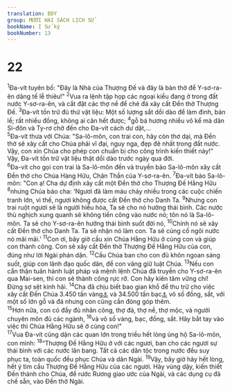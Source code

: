 ```yaml
---
translation: BDY
group: MƯƠI HAI SÁCH LỊCH SỬ
bookName: I Sử ký 
bookNumber: 13
---
```


<div class="title"><h1>22</h1></div>
<span class="verse 1su_22_1"><sup>1</sup>Đa-vít tuyên bố: &#34;Đây là Nhà của Thượng Đế và đây là bàn thờ để Y-sơ-ra-ên dâng tế lễ thiêu!&#34; </span>
<span class="verse 1su_22_2"><sup>2</sup>Vua ra lệnh tập họp các ngoại kiều đang ở trong đất nước Y-sơ-ra-ên, và cắt đặt các thợ nề để chẻ đá xây cất Đền thờ Thượng Đế. </span>
<span class="verse 1su_22_3"><sup>3</sup>Đa-vít tồn trữ đủ thứ vật liệu: Một số lượng sắt dồi dào để làm đinh, bản lề; rất nhiều đồng, không ai cân hết được; </span>
<span class="verse 1su_22_4"><sup>4</sup>gỗ bá hương nhiều vô kể mà dân Si-đôn và Ty-rơ chở đến cho Đa-vít cách dư dật,...<br/></span>
<span class="verse 1su_22_5"><sup>5</sup>Đa-vít thưa với Chúa: &#34;Sa-lô-môn, con trai con, hãy còn thơ dại, mà Đền thờ sẽ xây cất cho Chúa phải vĩ đại, nguy nga, đẹp đẽ nhất trong đất nước. Vậy, con xin Chúa cho phép con chuẩn bị cho công trình kiến thiết này!&#34; Vậy, Đa-vít tồn trữ vật liệu thật dồi dào trước ngày qua đời.<br/></span>
<span class="verse 1su_22_6"><sup>6</sup>Đa-vít cho gọi con trai là Sa-lô-môn đến và truyền bảo Sa-lô-môn xây cất Đền thờ cho Chúa Hàng Hữu, Chân Thần của Y-sơ-ra-ên. </span>
<span class="verse 1su_22_7"><sup>7</sup>Đa-vít bảo Sa-lô-môn: &#34;Con ạ! Cha dự định xây cất một Đền thờ cho Thượng Đế Hằng Hữu </span>
<span class="verse 1su_22_8"><sup>8</sup>nhưng Chúa bảo cha: &#39;Ngươi đã làm máu chảy nhiều trong các cuộc chiến tranh lớn, vì thế, ngươi không được cất Đền thờ cho Danh Ta. </span>
<span class="verse 1su_22_9"><sup>9</sup>Nhưng con trai ruột ngươi sẽ là người hiếu hòa, Ta sẽ cho nó hưởng thái bình. Các nước thù nghịch xung quanh sẽ không tiến công vào nước nó; tôn nó là Sa-lô-môn. Ta sẽ cho Y-sơ-ra-ên hưởng thái bình suốt đời nó, </span>
<span class="verse 1su_22_10"><sup>10</sup>Chính nó sẽ xây cất Đền thờ cho Danh Ta. Ta sẽ nhận nó làm con. Ta sẽ củng cố ngôi nước nó mãi mãi.&#39; </span>
<span class="verse 1su_22_11"><sup>11</sup>Con ơi, bây giờ cầu xin Chúa Hằng Hữu ở cùng con và giúp con thành công. Con sẽ xây cất Đền thờ Thượng Đế Hằng Hữu của con, đúng như lời Ngài phán dặn. </span>
<span class="verse 1su_22_12"><sup>12</sup>Cầu Chúa ban cho con đủ khôn ngoan sáng suốt, giúp con lãnh đạo quốc dân, để con vâng giữ luật Chúa. </span>
<span class="verse 1su_22_13"><sup>13</sup>Nếu con cẩn thận tuân hành luật pháp và mệnh lệnh Chúa đã truyền cho Y-sơ-ra-ên qua Mai-sen, thì con sẽ thành công rực rỡ. Con hãy kiên tâm vững chí! Đừng sợ sệt kinh hãi. </span>
<span class="verse 1su_22_14"><sup>14</sup>Cha đã chịu biết bao gian khổ để thu trữ cho việc xây cất Đền Chúa 3.450 tấn vàng<a href="#" data-toggle="tooltip" data-placement="bottom" title="Nt 100.000 talents vàng">⚓</a> và 34.500 tấn bạc<a href="#" data-toggle="tooltip" data-placement="bottom" title="Nt 1.000.000 talents bạc">⚓</a> vô số đồng, sắt, với một số lớn gỗ và đá nhưng con cũng cần đóng góp thêm.<br/></span>
<span class="verse 1su_22_15"><sup>15</sup>Hơn nữa, con có đầy đủ nhân công, thợ đá, thợ nề, thợ mộc, và người chuyên môn đủ các ngành, </span>
<span class="verse 1su_22_16"><sup>16</sup>và vô số vàng, bạc, đồng, sắt. Hãy bắt tay vào việc thì Chúa Hằng Hữu sẽ ở cùng con!&#34;<br/></span>
<span class="verse 1su_22_17"><sup>17</sup>Vua Đa-vít cũng dặn các quan lớn trong triều hết lòng ủng hộ Sa-lô-môn, con mình: </span>
<span class="verse 1su_22_18"><sup>18</sup>“Thượng Đế Hằng Hữu ở với các ngươi, ban cho các ngươi sự thái bình với các nước lân bang. Tất cả các dân tộc trong nước đều suy phục ta, toàn quốc đều phục Chúa và dân Ngài. </span>
<span class="verse 1su_22_19"><sup>19</sup>Vậy, bây giờ hãy hết lòng, hết ý tìm cầu Thượng Đế Hằng Hữu của các ngươi. Hãy vùng dậy, kiến thiết Đền thánh cho Chúa, để rước Rương giao ước của Ngài, và các dụng cụ đã chế sẵn, vào Đền thờ Ngài.</span>
